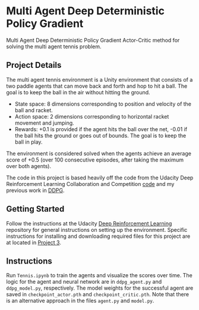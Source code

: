 # Multi Agent Deep Deterministic Policy Gradient

Multi Agent Deep Deterministic Policy Gradient Actor-Critic method for solving the multi agent tennis problem.

## Project Details

The multi agent tennis environment is a Unity environment that consists of a two paddle agents that can move back and forth and hop to hit a ball. The goal is to keep the ball in the air without hitting the ground.

- State space: 8 dimensions corresponding to position and velocity of the ball and racket. 
- Action space: 2 dimensions corresponding to horizontal racket movement and jumping.
- Rewards: +0.1 is provided if the agent hits the ball over the net, -0.01 if the ball hits the ground or goes out of bounds. The goal is to keep the ball in play. 
  
The environment is considered solved when the agents achieve an average score of +0.5 (over 100 consecutive episodes, after taking the maximum over both agents).

The code in this project is based heavily off the code from the Udacity Deep Reinforcement Learning Collaboration and Competition [code](https://github.com/udacity/deep-reinforcement-learning/tree/master/p3_collab-compet) and my previous work in [DDPG](https://github.com/ajkeith/control-ddpg).

## Getting Started

Follow the instructions at the Udacity [Deep Reinforcement Learning](https://github.com/udacity/deep-reinforcement-learning) repository for general instructions on setting up the environment. Specific instructions for installing and downloading required files for this project are at located in [Project 3](https://github.com/udacity/deep-reinforcement-learning/tree/master/p3_collab-compet). 

## Instructions

Run `Tennis.ipynb` to train the agents and visualize the scores over time. The logic for the agent and neural network are in `ddpg_agent.py` and `ddpg_model.py`, respectively. The model weights for the successful agent are saved in `checkpoint_actor.pth` and `checkpoint_critic.pth`. Note that there is an alternative approach in the files `agent.py` and `model.py`.


